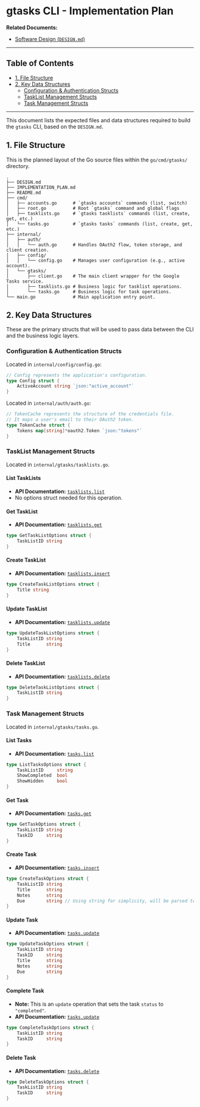 # gtasks CLI - Implementation Plan

**Related Documents:**
- [Software Design (`DESIGN.md`)](./DESIGN.md)

---

## Table of Contents

- [1. File Structure](#1-file-structure)
- [2. Key Data Structures](#2-key-data-structures)
  - [Configuration & Authentication Structs](#configuration--authentication-structs)
  - [TaskList Management Structs](#tasklist-management-structs)
  - [Task Management Structs](#task-management-structs)

---

This document lists the expected files and data structures required to build the `gtasks` CLI, based on the `DESIGN.md`.

## 1. File Structure

This is the planned layout of the Go source files within the `go/cmd/gtasks/` directory.

```
.
├── DESIGN.md
├── IMPLEMENTATION_PLAN.md
├── README.md
├── cmd/
│   ├── accounts.go      # `gtasks accounts` commands (list, switch)
│   ├── root.go          # Root `gtasks` command and global flags
│   ├── tasklists.go     # `gtasks tasklists` commands (list, create, get, etc.)
│   └── tasks.go         # `gtasks tasks` commands (list, create, get, etc.)
├── internal/
│   ├── auth/
│   │   └── auth.go      # Handles OAuth2 flow, token storage, and client creation.
│   ├── config/
│   │   └── config.go    # Manages user configuration (e.g., active account).
│   └── gtasks/
│       ├── client.go    # The main client wrapper for the Google Tasks service.
│       ├── tasklists.go # Business logic for tasklist operations.
│       └── tasks.go     # Business logic for task operations.
└── main.go              # Main application entry point.
```

## 2. Key Data Structures

These are the primary structs that will be used to pass data between the CLI and the business logic layers.

### Configuration & Authentication Structs

Located in `internal/config/config.go`:
```go
// Config represents the application's configuration.
type Config struct {
    ActiveAccount string `json:"active_account"`
}
```

Located in `internal/auth/auth.go`:
```go
// TokenCache represents the structure of the credentials file.
// It maps a user's email to their OAuth2 token.
type TokenCache struct {
    Tokens map[string]*oauth2.Token `json:"tokens"`
}
```

### TaskList Management Structs

Located in `internal/gtasks/tasklists.go`.

#### **List TaskLists**
- **API Documentation:** [`tasklists.list`](https://developers.google.com/tasks/reference/rest/v1/tasklists/list)
- No options struct needed for this operation.

#### **Get TaskList**
- **API Documentation:** [`tasklists.get`](https://developers.google.com/tasks/reference/rest/v1/tasklists/get)
```go
type GetTaskListOptions struct {
    TaskListID string
}
```

#### **Create TaskList**
- **API Documentation:** [`tasklists.insert`](https://developers.google.com/tasks/reference/rest/v1/tasklists/insert)
```go
type CreateTaskListOptions struct {
    Title string
}
```

#### **Update TaskList**
- **API Documentation:** [`tasklists.update`](https://developers.google.com/tasks/reference/rest/v1/tasklists/update)
```go
type UpdateTaskListOptions struct {
    TaskListID string
    Title      string
}
```

#### **Delete TaskList**
- **API Documentation:** [`tasklists.delete`](https://developers.google.com/tasks/reference/rest/v1/tasklists/delete)
```go
type DeleteTaskListOptions struct {
    TaskListID string
}
```

### Task Management Structs

Located in `internal/gtasks/tasks.go`.

#### **List Tasks**
- **API Documentation:** [`tasks.list`](https://developers.google.com/tasks/reference/rest/v1/tasks/list)
```go
type ListTasksOptions struct {
    TaskListID     string
    ShowCompleted  bool
    ShowHidden     bool
}
```

#### **Get Task**
- **API Documentation:** [`tasks.get`](https://developers.google.com/tasks/reference/rest/v1/tasks/get)
```go
type GetTaskOptions struct {
    TaskListID string
    TaskID     string
}
```

#### **Create Task**
- **API Documentation:** [`tasks.insert`](https://developers.google.com/tasks/reference/rest/v1/tasks/insert)
```go
type CreateTaskOptions struct {
    TaskListID string
    Title      string
    Notes      string
    Due        string // Using string for simplicity, will be parsed to RFC3339
}
```

#### **Update Task**
- **API Documentation:** [`tasks.update`](https://developers.google.com/tasks/reference/rest/v1/tasks/update)
```go
type UpdateTaskOptions struct {
    TaskListID string
    TaskID     string
    Title      string
    Notes      string
    Due        string
}
```

#### **Complete Task**
- **Note:** This is an `update` operation that sets the task `status` to `"completed"`.
- **API Documentation:** [`tasks.update`](https://developers.google.com/tasks/reference/rest/v1/tasks/update)
```go
type CompleteTaskOptions struct {
    TaskListID string
    TaskID     string
}
```

#### **Delete Task**
- **API Documentation:** [`tasks.delete`](https://developers.google.com/tasks/reference/rest/v1/tasks/delete)
```go
type DeleteTaskOptions struct {
    TaskListID string
    TaskID     string
}
```
